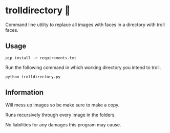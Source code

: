 # trolldirectory :clown_face:
Command line utility to replace all images with faces in a directory with troll faces.

## Usage
```pip install -r requirements.txt```

Run the following command in which working directory you intend to troll.

```python trolldirectory.py```

## Information
Will mess up images so be make sure to make a copy.

Runs recursively through every image in the folders.

No liabilities for any damages this program may cause.
